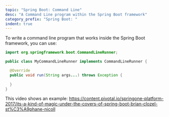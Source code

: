 ```yaml
---
topic: "Spring Boot: Command Line"
desc: "A Command Line program within the Spring Boot framework"
category_prefix: "Spring Boot: "
indent: true
---
```


To write a command line program that works inside the Spring Boot framework, you can use:

```java
import org.springframework.boot.CommandLineRunner;

public class MyCommandLineRunner implements CommandLineRunner {

  @Override
  public void run(String args...) throws Exception {
  
  }
}
```

This video shows an example: <https://content.pivotal.io/springone-platform-2017/its-a-kind-of-magic-under-the-covers-of-spring-boot-brian-clozel-st%C3%A9phane-nicoll>
